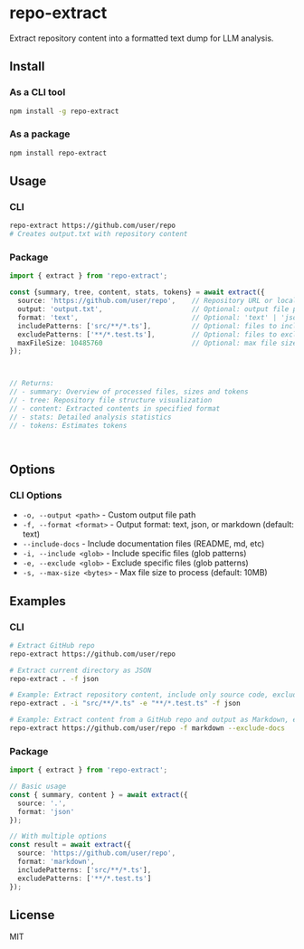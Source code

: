 # repo-extract

Extract repository content into a formatted text dump for LLM analysis.

## Install

### As a CLI tool
```bash
npm install -g repo-extract
```

### As a package
```bash
npm install repo-extract
```

## Usage

### CLI
```bash
repo-extract https://github.com/user/repo
# Creates output.txt with repository content
```

### Package
```typescript
import { extract } from 'repo-extract';

const {summary, tree, content, stats, tokens} = await extract({
  source: 'https://github.com/user/repo',    // Repository URL or local path
  output: 'output.txt',                      // Optional: output file path
  format: 'text',                            // Optional: 'text' | 'json' | 'markdown' (default text)
  includePatterns: ['src/**/*.ts'],          // Optional: files to include
  excludePatterns: ['**/*.test.ts'],         // Optional: files to exclude
  maxFileSize: 10485760                      // Optional: max file size in bytes (default: 10MB)
});



// Returns:
// - summary: Overview of processed files, sizes and tokens
// - tree: Repository file structure visualization
// - content: Extracted contents in specified format 
// - stats: Detailed analysis statistics
// - tokens: Estimates tokens




```

## Options

### CLI Options
- `-o, --output <path>` - Custom output file path
- `-f, --format <format>` - Output format: text, json, or markdown (default: text)
- `--include-docs` - Include documentation files (README, md, etc)
- `-i, --include <glob>` - Include specific files (glob patterns)
- `-e, --exclude <glob>` - Exclude specific files (glob patterns)
- `-s, --max-size <bytes>` - Max file size to process (default: 10MB)

## Examples

### CLI

```bash
# Extract GitHub repo
repo-extract https://github.com/user/repo

# Extract current directory as JSON
repo-extract . -f json

# Example: Extract repository content, include only source code, exclude tests, and output as JSON
repo-extract . -i "src/**/*.ts" -e "**/*.test.ts" -f json

# Example: Extract content from a GitHub repo and output as Markdown, excluding documentation files
repo-extract https://github.com/user/repo -f markdown --exclude-docs


```

### Package

```typescript
import { extract } from 'repo-extract';

// Basic usage
const { summary, content } = await extract({
  source: '.',
  format: 'json'
});

// With multiple options
const result = await extract({
  source: 'https://github.com/user/repo',
  format: 'markdown',
  includePatterns: ['src/**/*.ts'],
  excludePatterns: ['**/*.test.ts']
});
```

## License

MIT